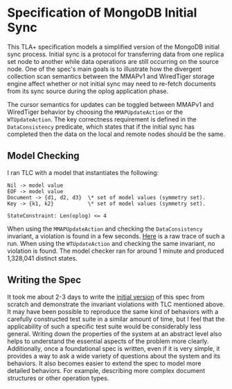 # Specification of MongoDB Initial Sync


This TLA+ specification models a simplified version of the MongoDB initial sync process. Initial sync is a protocol for transferring data from one replica set node to another while data operations are still occurring on the source node. One of the spec's main goals is to illustrate how the divergent collection scan semantics between the MMAPv1 and WiredTiger storage engine affect whether or not initial sync may need to re-fetch documents from its sync source during the oplog application phase.

The cursor semantics for updates can be toggled between MMAPv1 and WiredTiger behavior by choosing the `MMAPUpdateAction` or the `WTUpdateAction`. The key correctness requirement is defined in the `DataConsistency` predicate, which states that if the initial sync has completed then the data on the local and remote nodes should be the same. 

## Model Checking

I ran TLC with a model that instantiates the following:

```
Nil -> model value
EOF -> model value
Document -> {d1, d2, d3}  \* set of model values (symmetry set).
Key -> {k1, k2}           \* set of model values (symmetry set).

StateConstraint: Len(oplog) <= 4
```
When using the `MMAPUpdateAction` and checking the `DataConsistency` invariant, a violation is found in a few seconds. [Here](traces/mmap_initial_sync_consistency_violation.txt) is a raw trace of such a run. When using the `WTUpdateAction` and checking the same invariant, no violation is found. The model checker ran for around 1 minute and produced 1,328,041 distinct states.

## Writing the Spec

It took me about 2-3 days to write the [initial version](https://github.com/will62794/initial-sync-tla/blob/0342619b1e4baaad5753f5fa68f997ffccf5f706/InitSyncDocs.tla) of this spec from scratch and demonstrate the invariant violations with TLC mentioned above. It may have been possible to reproduce the same kind of behaviors with a carefully constructed test suite in a similar amount of time, but I feel that the applicability of such a specific test suite would be considerably less general. Writing down the properties of the system at an abstract level also helps to understand the essential aspects of the problem more clearly. Additionally, once a foundational spec is written, even if it is very simple, it provides a way to ask a wide variety of questions about the system and its behaviors. It also becomes easier to extend the spec to model more detailed behaviors. For example, describing more complex document structures or other operation types. 


